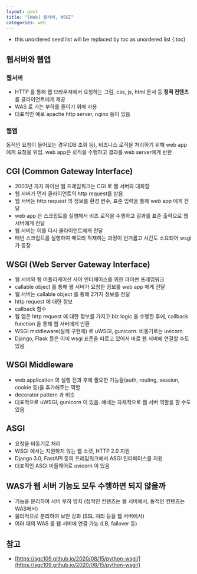 ```yaml
---
layout: post
title: "[Web] 웹서버, WSGI"
categories: web
---
```


* this unordered seed list will be replaced by toc as unordered list
{:toc}

## 웹서버와 웹앱

### 웹서버

- HTTP 를 통해 웹 브라우저에서 요청하는 그림, css, js, html 문서 등 **정적 컨텐츠**를 클라이언트에게 제공
- WAS 로 가는 부하를 줄이기 위해 사용
- 대표적인 예로 apache http server, nginx 등이 있음

### 웹앱

동적인 요청이 들어오는 경우(DB 조회 등), 비즈니스 로직을 처리하기 위해 web app 에게 요청을 위임. web app은 로직을 수행하고 결과를 web server에게 반환

## CGI (Common Gateway Interface)

- 2003년 까지 파이썬 웹 프레임워크는 CGI 로 웹 서버와 대화함
- 웹 서버가 먼저 클라이언트의 http request를 받음
- 웹 서버는 http request 의 정보를 환경 변수, 표준 입력을 통해 web app 에게 전달
- web app 은 스크립트를 실행해서 비즈 로직을 수행하고 결과를 표준 출력으로 웹 서버에게 전달
- 웹 서버는 이를 다시 클라이언트에게 전달
- 매번 스크립트를 실행하여 메모리 적재하는 과정이 번거롭고 시간도 소요되어 wsgi가 등장

## WSGI (Web Server Gateway Interface)

- 웹 서버와 웹 어플리케이션 사이 인터페이스를 위한 파이썬 프레임워크
- callable object 를 통해 웹 서버가 요청한 정보를 web app 에게 전달
- 웹 서버는 callable object 를 통해 2가지 정보를 전달
- http request 에 대한 정보
- callback 함수
- 웹 앱은 http request 에 대한 정보를 가지고 biz logic 을 수행한 후에, callback function 을 통해 웹 서버에게 반환
- WSGI middleware(실제 구현체) 로 uWSGI, gunicorn. 비동기로는 uvicorn
- Django, Flask 등은 이미 wsgi 표준을 따르고 있어서 바로 웹 서버에 연결할 수도 있음

## WSGI Middleware

- web application 의 실행 전과 후에 필요한 기능들(auth, routing, session, cookie 등)을 추가해주는 역할
- decorator pattern 과 비슷
- 대표적으로 uWSGI, gunicorn 이 있음. 얘네는 자체적으로 웹 서버 역할을 할 수도 있음

## ASGI

- 요청을 비동기로 처리
- WSGI 에서는 지원하지 않는 웹 소켓, HTTP 2.0 지원
- Django 3.0, FastAPI 등의 프레임워크에서 ASGI 인터페이스를 지원
- 대표적인 ASGI 미들웨어로 uvicorn 이 있음

## WAS가 웹 서버 기능도 모두 수행하면 되지 않을까

- 기능을 분리하여 서버 부하 방지 (정적인 컨텐츠는 웹 서버에서, 동적인 컨텐츠는 WAS에서)
- 물리적으로 분리하여 보안 강화 (SSL 처리 등을 웹 서버에서)
- 여러 대의 WAS 를 웹 서버에 연결 가능 (LB, failover 등)

## 참고

- [https://sgc109.github.io/2020/08/15/python-wsgi/](https://sgc109.github.io/2020/08/15/python-wsgi/)